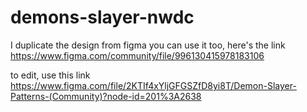 # demons-slayer-nwdc

I duplicate the design from figma
you can use it too, here's the link
https://www.figma.com/community/file/996130415978183106

to edit, use this link
https://www.figma.com/file/2KTIf4xYljGFGSZfD8yi8T/Demon-Slayer-Patterns-(Community)?node-id=201%3A2638
